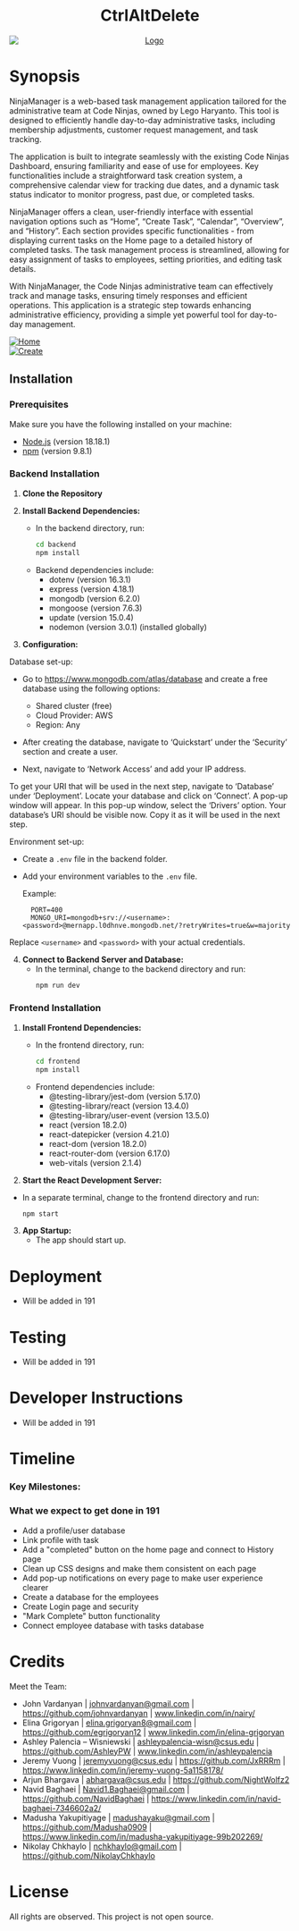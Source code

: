 <div align="center">

# CtrlAltDelete 

<a href="https://github.com/johnvardanyan/ctrlaltdelete">
  <img src="logo.png" alt="Logo" style="display:block; margin:auto;">
</a>

</div>

# Synopsis
NinjaManager is a web-based task management application tailored for the administrative team at Code Ninjas, owned by Lego Haryanto. This tool is designed to efficiently handle day-to-day administrative tasks, including membership adjustments, customer request management, and task tracking.

The application is built to integrate seamlessly with the existing Code Ninjas Dashboard, ensuring familiarity and ease of use for employees. Key functionalities include a straightforward task creation system, a comprehensive calendar view for tracking due dates, and a dynamic task status indicator to monitor progress, past due, or completed tasks.

NinjaManager offers a clean, user-friendly interface with essential navigation options such as “Home”, “Create Task”, “Calendar”, “Overview”, and “History”. Each section provides specific functionalities - from displaying current tasks on the Home page to a detailed history of completed tasks. The task management process is streamlined, allowing for easy assignment of tasks to employees, setting priorities, and editing task details.

With NinjaManager, the Code Ninjas administrative team can effectively track and manage tasks, ensuring timely responses and efficient operations. This application is a strategic step towards enhancing administrative efficiency, providing a simple yet powerful tool for day-to-day management.


<a href="https://github.com/johnvardanyan/ctrlaltdelete">
  <img src="pic1.png" alt="Home" style="display:block; margin:auto; ">
</a>

<a href="https://github.com/johnvardanyan/ctrlaltdelete">
  <img src="pic2.png" alt="Create" style="display:block; margin:auto;">
</a>

## Installation

### Prerequisites
Make sure you have the following installed on your machine:
- [Node.js](https://nodejs.org/) (version 18.18.1)
- [npm](https://www.npmjs.com/) (version 9.8.1)

### Backend Installation

1. **Clone the Repository**
2. **Install Backend Dependencies:**
   - In the backend directory, run:
     ```bash
     cd backend
     npm install
     ```
   - Backend dependencies include:
     - dotenv (version 16.3.1)
     - express (version 4.18.1)
     - mongodb (version 6.2.0)
     - mongoose (version 7.6.3)
     - update (version 15.0.4)
     - nodemon (version 3.0.1) (installed globally)

3. **Configuration:**
	
Database set-up:
- Go to https://www.mongodb.com/atlas/database and create a free database using the following options: 
	- Shared cluster (free) 
	- Cloud Provider: AWS 
	- Region: Any
  
- After creating the database, navigate to ‘Quickstart’ under the ‘Security’ section and create a user.
- Next, navigate to ‘Network Access’ and add your IP address.
  
To get your URI that will be used in the next step, navigate to ‘Database’ under ‘Deployment’. Locate your database and click on ‘Connect’. A pop-up window will appear. In this pop-up window, select the ‘Drivers’ option. Your database’s URI should be visible now. Copy it as it will be used in the next step.

Environment set-up:
- Create a `.env` file in the backend folder.
- Add your environment variables to the `.env` file.

  Example:
  
     	PORT=400
     	MONGO_URI=mongodb+srv://<username>:<password>@mernapp.l0dhnve.mongodb.net/?retryWrites=true&w=majority
      
Replace `<username>` and `<password>` with your actual credentials.

4. **Connect to Backend Server and Database:**
   - In the terminal, change to the backend directory and run:
     ```bash
     npm run dev
     ```
### Frontend Installation

1. **Install Frontend Dependencies:**
   - In the frontend directory, run:
     ```bash
     cd frontend
     npm install
     ```
   - Frontend dependencies include:
     - @testing-library/jest-dom (version 5.17.0)
     - @testing-library/react (version 13.4.0)
     - @testing-library/user-event (version 13.5.0)
     - react (version 18.2.0)
     - react-datepicker (version 4.21.0)
     - react-dom (version 18.2.0)
     - react-router-dom (version 6.17.0)
     - web-vitals (version 2.1.4)

2. **Start the React Development Server:**
- In a separate terminal, change to the frontend directory and run:
     ```bash
     npm start
     ```

3. **App Startup:**
   - The app should start up.


# Deployment
- Will be added in 191

# Testing
- Will be added in 191

# Developer Instructions
- Will be added in 191

# Timeline

### Key Milestones:

### What we expect to get done in 191
- Add a profile/user database
- Link profile with task
- Add a "completed" button on the home page and connect to History page
- Clean up CSS designs and make them consistent on each page
- Add pop-up notifications on every page to make user experience clearer
- Create a database for the employees
- Create Login page and security
- "Mark Complete" button functionality
- Connect employee database with tasks database

# Credits

Meet the Team:
- John Vardanyan | johnvardanyan@gmail.com | https://github.com/johnvardanyan | www.linkedin.com/in/nairy/
- Elina Grigoryan | elina.grigoryan8@gmail.com | https://github.com/egrigoryan12 | www.linkedin.com/in/elina-grigoryan
- Ashley Palencia – Wisniewski | ashleypalencia-wisn@csus.edu | https://github.com/AshleyPW | www.linkedin.com/in/ashleypalencia
- Jeremy Vuong | jeremyvuong@csus.edu | https://github.com/JxRRRm | https://www.linkedin.com/in/jeremy-vuong-5a1158178/
- Arjun Bhargava | abhargava@csus.edu | https://github.com/NightWolfz2
- Navid Baghaei  |  Navid1.Baghaei@gmail.com | https://github.com/NavidBaghaei | https://www.linkedin.com/in/navid-baghaei-7346602a2/
- Madusha Yakupitiyage | madushayaku@gmail.com | https://github.com/Madusha0909 | https://www.linkedin.com/in/madusha-yakupitiyage-99b202269/ 
- Nikolay Chkhaylo  | nchkhaylo@gmail.com | https://github.com/NikolayChkhaylo 

# License

All rights are observed. This project is not open source.
